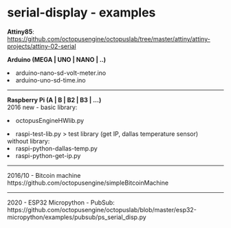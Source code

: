 # serial-display - examples
<b>Attiny85</b>: <a href=https://github.com/octopusengine/octopuslab/tree/master/attiny/attiny-projects/attiny-02-serial>https://github.com/octopusengine/octopuslab/tree/master/attiny/attiny-projects/attiny-02-serial</a><br />

<b>Arduino (MEGA | UNO | NANO | ..)</b><br />
<li>arduino-nano-sd-volt-meter.ino<br />
<li>arduino-uno-sd-time.ino<br />
<hr />

<b>Raspberry Pi (A | B | B2 | B3 | ...)</b><br />
2016 new - basic library: <li>octopusEngineHWlib.py<br />
<li>raspi-test-lib.py > test library (get IP, dallas temperature sensor)<br />
without library:<br />
<li>raspi-python-dallas-temp.py<br />
<li>raspi-python-get-ip.py<br />

<hr />
2016/10 - Bitcoin machine<br>
https://github.com/octopusengine/simpleBitcoinMachine

<hr />
2020 - ESP32 Micropython - PubSub:
https://github.com/octopusengine/octopuslab/blob/master/esp32-micropython/examples/pubsub/ps_serial_disp.py

